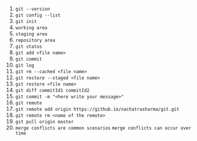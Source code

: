 1. `git --version`
2. `git config --list`
3. `git init`
4. `working area`
5. `staging area`
6. `repository area`
7. `git status`
8. `git add <file name>`
9. `git commit`
10. `git log`
11. `git rm --cached <file name>`
12. `git restore --staged <file name>`
13. `git restore <file name>`
14. `git diff commitId1 commitId2`
15. `git commit -m "<here write your message>"`
16. `git remote`
17. `git remote add origin https://github.io/nachatrasharma/git.git`
18. `git remote rm <name of the remote>`
19. `git pull origin master`
20. `merge conflicts are common scenarios`
    `merge conflicts can occur over time`
